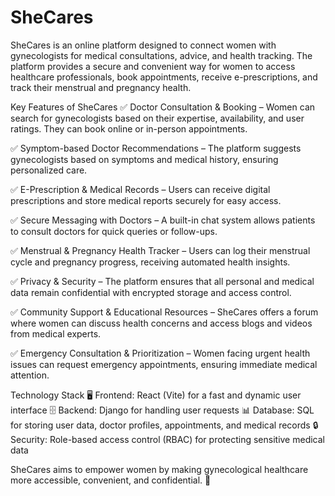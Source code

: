 # SheCares
SheCares is an online platform designed to connect women with gynecologists for medical consultations, advice, and health tracking. The platform provides a secure and convenient way for women to access healthcare professionals, book appointments, receive e-prescriptions, and track their menstrual and pregnancy health.

Key Features of SheCares ✅ Doctor Consultation & Booking – Women can search for gynecologists based on their expertise, availability, and user ratings. They can book online or in-person appointments.

✅ Symptom-based Doctor Recommendations – The platform suggests gynecologists based on symptoms and medical history, ensuring personalized care.

✅ E-Prescription & Medical Records – Users can receive digital prescriptions and store medical reports securely for easy access.

✅ Secure Messaging with Doctors – A built-in chat system allows patients to consult doctors for quick queries or follow-ups.

✅ Menstrual & Pregnancy Health Tracker – Users can log their menstrual cycle and pregnancy progress, receiving automated health insights.

✅ Privacy & Security – The platform ensures that all personal and medical data remain confidential with encrypted storage and access control.

✅ Community Support & Educational Resources – SheCares offers a forum where women can discuss health concerns and access blogs and videos from medical experts.

✅ Emergency Consultation & Prioritization – Women facing urgent health issues can request emergency appointments, ensuring immediate medical attention.

Technology Stack 🖥️ Frontend: React (Vite) for a fast and dynamic user interface 🗄️ Backend: Django for handling user requests 📊 Database: SQL for storing user data, doctor profiles, appointments, and medical records 🔒 Security: Role-based access control (RBAC) for protecting sensitive medical data

SheCares aims to empower women by making gynecological healthcare more accessible, convenient, and confidential. 🚀
